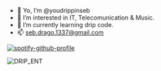 - 👋 Yo, I’m @youdrippinseb
- 👀 I’m interested in IT, Telecomunication & Music.
- 🌱 I’m currently learning drip code.
- 📫 seb.drago.1337@gmail.com

<!---
youdrippinseb/youdrippinseb is a ✨ special ✨ repository because its `README.md` (this file) appears on your GitHub profile.
You can click the Preview link to take a look at your changes.
--->
[![spotify-github-profile](https://spotify-github-profile.vercel.app/api/view?uid=s3bzdrago&cover_image=true&theme=default)](https://github.com/kittinan/spotify-github-profile)

![DRIP_ENT](https://user-images.githubusercontent.com/96479305/151964893-c4c1fadf-d8d8-47f0-8c16-b4188ef59ddf.jpg)
